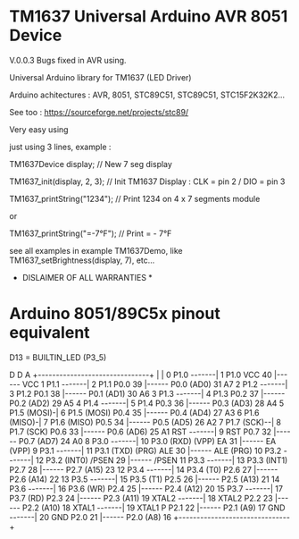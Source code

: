 TM1637 Universal Arduino AVR 8051 Device
========================================

V.0.0.3
Bugs fixed in AVR using.

Universal Arduino library for TM1637 (LED Driver)

Arduino achitectures : AVR, 8051, STC89C51, STC89C51, STC15F2K32K2...

See too : https://sourceforge.net/projects/stc89/

Very easy using

just using 3 lines, example :

  TM1637Device display;             // New 7 seg display

  TM1637_init(display, 2, 3);       // Init TM1637 Display : CLK = pin 2 / DIO = pin 3
 
  TM1637_printString("1234");       // Print 1234 on 4 x 7 segments module
  
  or
  
  TM1637_printString("=-7°F");       // Print = - 7°F
  
see all examples in example TM1637Demo, like   TM1637_setBrightness(display, 7), etc...


* DISLAIMER OF ALL WARRANTIES *

# Arduino 8051/89C5x pinout equivalent

D13 = BUILTIN_LED (P3_5)

 D                                                                 D  A
               +-------------------------------+
               |                               |
 0 P1.0 -------|  1  P1.0              VCC  40 |------ VCC
 1 P1.1 -------|  2  P1.1             P0.0  39 |------ P0.0 (AD0) 31 A7
 2 P1.2 -------|  3  P1.2             P0.1  38 |------ P0.1 (AD1) 30 A6
 3 P1.3 -------|  4  P1.3             P0.2  37 |------ P0.2 (AD2) 29 A5
 4 P1.4 -------|  5  P1.4             P0.3  36 |------ P0.3 (AD3) 28 A4
 5 P1.5 (MOSI)-|  6  P1.5 (MOSI)      P0.4  35 |------ P0.4 (AD4) 27 A3
 6 P1.6 (MISO)-|  7  P1.6 (MISO)      P0.5  34 |------ P0.5 (AD5) 26 A2
 7 P1.7 (SCK)--|  8  P1.7 (SCK)       P0.6  33 |------ P0.6 (AD6) 25 A1
    RST -------|  9  RST              P0.7  32 |------ P0.7 (AD7) 24 A0
 8 P3.0 -------| 10  P3.0 (RXD)   (VPP) EA  31 |------ EA   (VPP)
 9 P3.1 -------| 11  P3.1 (TXD)  (PRG) ALE  30 |------ ALE  (PRG)
10 P3.2 -------| 12  P3.2 (INT0)     /PSEN  29 |------ /PSEN
11 P3.3 -------| 13  P3.3 (INT1)      P2.7  28 |------ P2.7 (A15) 23
12 P3.4 -------| 14  P3.4 (T0)        P2.6  27 |------ P2.6 (A14) 22
13 P3.5 -------| 15  P3.5 (T1)        P2.5  26 |------ P2.5 (A13) 21
14 P3.6 -------| 16  P3.6 (WR)        P2.4  25 |------ P2.4 (A12) 20
15 P3.7 -------| 17  P3.7 (RD)        P2.3  24 |------ P2.3 (A11) 19
  XTAL2 -------| 18  XTAL2            P2.2  23 |------ P2.2 (A10) 18
  XTAL1 -------| 19  XTAL1 P          P2.1  22 |------ P2.1 (A9)  17
    GND -------| 20  GND              P2.0  21 |------ P2.0 (A8)  16
               +-------------------------------+
